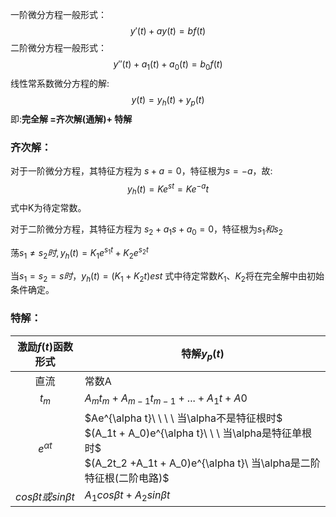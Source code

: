 一阶微分方程一般形式：
$$
y'(t)+ay(t)=bf(t)
$$
二阶微分方程一般形式：
$$
y''(t)+a_1(t)+a_0(t)=b_0f(t)
$$
线性常系数微分方程的解:
$$y(t) = y_h(t) + y_p(t) $$
即:**完全解 =齐次解(通解)+ 特解**

### 齐次解：

对于一阶微分方程，其特征方程为 $s + a = 0$，特征根为$s = -a$，故:
$$y_h(t) = K e^{st} = K e^{-a} t$$
式中K为待定常数。

对于二阶微分方程，其特征方程为 $s_2 + a_1s + a_0 = 0$，特征根为$s_1 和s_2$

荡$s_1 \ne s_2时,y_h(t) = K_1 e^{s_1t} + K_2 e^{s_2t}$

当$s_1 = s_2 = s时， y_h(t) = (K_1 + K_2 t)est$ 式中待定常数$K_1、 K_2$将在完全解中由初始条件确定。

### 特解：
|激励$f(t)$函数形式|特解$y_p(t)$|
|:----:|----|
|直流|常数A|
|$t_m$|$A_mt_m+ A_{m-1}t_{m-1}+...+ A_1t + A0$|
|$e^{\alpha t}$|$Ae^{\alpha t}\ \ \ \ 当\alpha不是特征根时$<br>$(A_1t + A_0)e^{\alpha t}\ \ \ 当\alpha是特征单根时$<br>$(A_2t_2 +A_1t + A_0)e^{\alpha t}\ 当\alpha是二阶特征根(二阶电路)$|
|$cos\beta t 或 sin \beta t$|$A_1 cos\beta t+ A_2 sin \beta t$|


